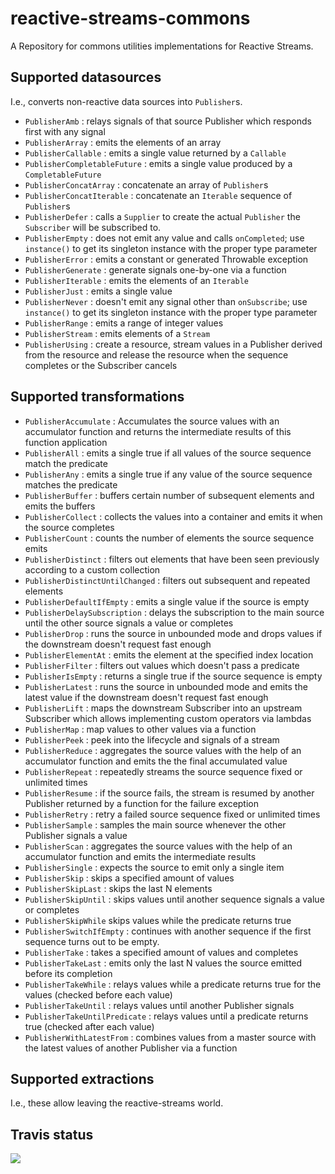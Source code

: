 # reactive-streams-commons
A Repository for commons utilities implementations for Reactive Streams.

## Supported datasources

I.e., converts non-reactive data sources into `Publisher`s.

  - `PublisherAmb` : relays signals of that source Publisher which responds first with any signal
  - `PublisherArray` : emits the elements of an array
  - `PublisherCallable` : emits a single value returned by a `Callable`
  - `PublisherCompletableFuture` : emits a single value produced by a `CompletableFuture`
  - `PublisherConcatArray` : concatenate an array of `Publisher`s
  - `PublisherConcatIterable` : concatenate an `Iterable` sequence of `Publisher`s
  - `PublisherDefer` : calls a `Supplier` to create the actual `Publisher` the `Subscriber` will be subscribed to.
  - `PublisherEmpty` : does not emit any value and calls `onCompleted`; use `instance()` to get its singleton instance with the proper type parameter
  - `PublisherError` : emits a constant or generated Throwable exception
  - `PublisherGenerate` : generate signals one-by-one via a function 
  - `PublisherIterable` : emits the elements of an `Iterable`
  - `PublisherJust` : emits a single value
  - `PublisherNever` : doesn't emit any signal other than `onSubscribe`; use `instance()` to get its singleton instance with the proper type parameter
  - `PublisherRange` : emits a range of integer values
  - `PublisherStream` : emits elements of a `Stream`
  - `PublisherUsing` : create a resource, stream values in a Publisher derived from the resource and release the resource when the sequence completes or the Subscriber cancels
  
## Supported transformations

  - `PublisherAccumulate` : Accumulates the source values with an accumulator function and returns the intermediate results of this function application
  - `PublisherAll` : emits a single true if all values of the source sequence match the predicate
  - `PublisherAny` : emits a single true if any value of the source sequence matches the predicate
  - `PublisherBuffer` : buffers certain number of subsequent elements and emits the buffers
  - `PublisherCollect` : collects the values into a container and emits it when the source completes
  - `PublisherCount` : counts the number of elements the source sequence emits
  - `PublisherDistinct` : filters out elements that have been seen previously according to a custom collection
  - `PublisherDistinctUntilChanged` : filters out subsequent and repeated elements
  - `PublisherDefaultIfEmpty` : emits a single value if the source is empty
  - `PublisherDelaySubscription` : delays the subscription to the main source until the other source signals a value or completes
  - `PublisherDrop` : runs the source in unbounded mode and drops values if the downstream doesn't request fast enough
  - `PublisherElementAt` : emits the element at the specified index location
  - `PublisherFilter` : filters out values which doesn't pass a predicate
  - `PublisherIsEmpty` : returns a single true if the source sequence is empty
  - `PublisherLatest` : runs the source in unbounded mode and emits the latest value if the downstream doesn't request fast enough
  - `PublisherLift` : maps the downstream Subscriber into an upstream Subscriber which allows implementing custom operators via lambdas
  - `PublisherMap` : map values to other values via a function
  - `PublisherPeek` : peek into the lifecycle and signals of a stream
  - `PublisherReduce` : aggregates the source values with the help of an accumulator function and emits the the final accumulated value
  - `PublisherRepeat` : repeatedly streams the source sequence fixed or unlimited times
  - `PublisherResume` : if the source fails, the stream is resumed by another Publisher returned by a function for the failure exception
  - `PublisherRetry` : retry a failed source sequence fixed or unlimited times
  - `PublisherSample` : samples the main source whenever the other Publisher signals a value
  - `PublisherScan` : aggregates the source values with the help of an accumulator function and emits the intermediate results
  - `PublisherSingle` : expects the source to emit only a single item
  - `PublisherSkip` : skips a specified amount of values
  - `PublisherSkipLast` : skips the last N elements
  - `PublisherSkipUntil` : skips values until another sequence signals a value or completes
  - `PublisherSkipWhile` skips values while the predicate returns true
  - `PublisherSwitchIfEmpty` : continues with another sequence if the first sequence turns out to be empty.
  - `PublisherTake` : takes a specified amount of values and completes
  - `PublisherTakeLast` : emits only the last N values the source emitted before its completion
  - `PublisherTakeWhile` : relays values while a predicate returns true for the values (checked before each value)
  - `PublisherTakeUntil` : relays values until another Publisher signals
  - `PublisherTakeUntilPredicate` : relays values until a predicate returns true (checked after each value)
  - `PublisherWithLatestFrom` : combines values from a master source with the latest values of another Publisher via a function

## Supported extractions

I.e., these allow leaving the reactive-streams world.


## Travis status


<a href='https://travis-ci.org/reactor/reactive-streams-commons/builds'><img src='https://travis-ci.org/reactor/reactive-streams-commons.svg?branch=master'></a>
